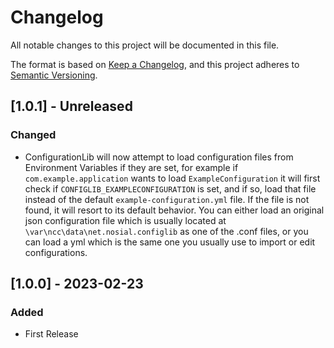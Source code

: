 # Changelog

All notable changes to this project will be documented in this file.

The format is based on [Keep a Changelog](https://keepachangelog.com/en/1.0.0/),
and this project adheres to [Semantic Versioning](https://semver.org/spec/v2.0.0.html).

## [1.0.1] - Unreleased

### Changed
 * ConfigurationLib will now attempt to load configuration files from Environment Variables if they are set, for example
   if `com.example.application` wants to load `ExampleConfiguration` it will first check if `CONFIGLIB_EXAMPLECONFIGURATION`
   is set, and if so, load that file instead of the default `example-configuration.yml` file. If the file is not found,
   it will resort to its default behavior. You can either load an original json configuration file which is usually
   located at `\var\ncc\data\net.nosial.configlib` as one of the .conf files, or you can load a yml which is the same
   one you usually use to import or edit configurations.


## [1.0.0] - 2023-02-23

### Added
 * First Release
